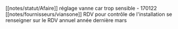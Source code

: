 [[notes/statut/Afaire]] réglage vanne car trop sensible - 170122 [[notes/fournisseurs/viansone]] RDV pour contrôle de l'installation se renseigner sur le RDV annuel année dernière mars